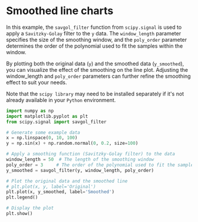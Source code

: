 # Smoothed line charts

In this example, the `savgol_filter` function from `scipy.signal` is used to apply a `Savitzky-Golay` filter to the `y` data. The `window_length` parameter specifies the size of the smoothing window, and the `poly_order` parameter determines the order of the polynomial used to fit the samples within the window.

By plotting both the original data (`y`) and the smoothed data (`y_smoothed`), you can visualize the effect of the smoothing on the line plot. Adjusting the window_length and `poly_order` parameters can further refine the smoothing effect to suit your needs.

Note that the `scipy library` may need to be installed separately if it's not already available in your `Python` environment.

```python
import numpy as np
import matplotlib.pyplot as plt
from scipy.signal import savgol_filter

# Generate some example data
x = np.linspace(0, 10, 100)
y = np.sin(x) + np.random.normal(0, 0.2, size=100)

# Apply a smoothing function (Savitzky-Golay filter) to the data
window_length = 50  # The length of the smoothing window
poly_order = 3     # The order of the polynomial used to fit the samples within the window
y_smoothed = savgol_filter(y, window_length, poly_order)

# Plot the original data and the smoothed line
# plt.plot(x, y, label='Original')
plt.plot(x, y_smoothed, label='Smoothed')
plt.legend()

# Display the plot
plt.show()
```
